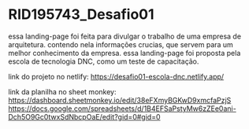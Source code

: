 # RID195743_Desafio01
essa landing-page foi feita para divulgar o trabalho de uma empresa de arquitetura.
contendo nela informações crucias, que servem para um melhor conhecimento da empresa.
essa landing-page foi proposta pela escola de tecnologia DNC, como um teste de capacitação.


link do projeto no netlify:  https://desafio01-escola-dnc.netlify.app/

link da planilha no sheet monkey: https://dashboard.sheetmonkey.io/edit/38eFXmyBGKwD9xmcfaPzjS
https://docs.google.com/spreadsheets/d/1B4EFSaPstyMw6zZEe0ani-Dch5O9Gc0twxSdNbcpOaE/edit?gid=0#gid=0
